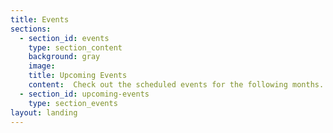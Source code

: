 ```yaml
---
title: Events
sections:
  - section_id: events
    type: section_content
    background: gray
    image: 
    title: Upcoming Events
    content:  Check out the scheduled events for the following months.
  - section_id: upcoming-events
    type: section_events
layout: landing
---
```

